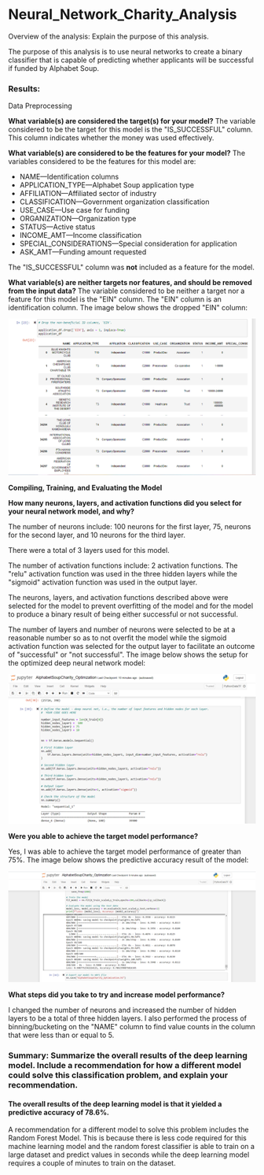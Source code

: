 # Neural_Network_Charity_Analysis

Overview of the analysis: Explain the purpose of this analysis.

The purpose of this analysis is to use neural networks to create a binary classifier that is capable of predicting whether applicants will be successful if funded by Alphabet Soup.

### Results: 

Data Preprocessing

**What variable(s) are considered the target(s) for your model?**
The variable considered to be the target for this model is the "IS_SUCCESSFUL" column. This column indicates whether the money was used effectively. 


**What variable(s) are considered to be the features for your model?**
The variables considered to be the features for this model are:  
- NAME—Identification columns
- APPLICATION_TYPE—Alphabet Soup application type
- AFFILIATION—Affiliated sector of industry
- CLASSIFICATION—Government organization classification
- USE_CASE—Use case for funding
- ORGANIZATION—Organization type
- STATUS—Active status
- INCOME_AMT—Income classification
- SPECIAL_CONSIDERATIONS—Special consideration for application
- ASK_AMT—Funding amount requested

The "IS_SUCCESSFUL" column was **not** included as a feature for the model.


**What variable(s) are neither targets nor features, and should be removed from the input data?**
The variable considered to be neither a target nor a feature for this model is the "EIN" column. The "EIN" column is an identification column. The image below shows the dropped "EIN" column:

![image3](resources/image3.PNG)


**Compiling, Training, and Evaluating the Model**

**How many neurons, layers, and activation functions did you select for your neural network model, and why?**

The number of neurons include: 100 neurons for the first layer, 75, neurons for the second layer, and 10 neurons for the third layer. 

There were a total of 3 layers used for this model.

The number of activation functions include: 2 activation functions. The "relu" activation function was used in the three hidden layers while the "sigmoid" activation function was used in the output layer. 

The neurons, layers, and activation functions described above were selected for the model to prevent overfitting of the model and for the model to produce a binary result of being either successful or not successful. 

The number of layers and number of neurons were selected to be at a reasonable number so as to not overfit the model while the sigmoid activation function was selected for the output layer to facilitate an outcome of "successful" or "not successful". The image below shows the setup for the optimized deep neural network model:

![image1](resources/image1.PNG)


**Were you able to achieve the target model performance?**

Yes, I was able to achieve the target model performance of greater than 75%. The image below shows the predictive accuracy result of the model:

![image2](resources/image2.PNG)


**What steps did you take to try and increase model performance?**

I changed the number of neurons and increased the number of hidden layers to be a total of three hidden layers. I also performed the process of binning/bucketing on the "NAME" column to find value counts in the column that were less than or equal to 5.



### Summary: Summarize the overall results of the deep learning model. Include a recommendation for how a different model could solve this classification problem, and explain your recommendation.

#### The overall results of the deep learning model is that it yielded a predictive accuracy of 78.6%.


A recommendation for a different model to solve this problem includes the Random Forest Model. This is because there is less code required for this machine learning model and the random forest classifier is able to train on a large dataset and predict values in seconds while the deep learning model requires a couple of minutes to train on the dataset.  
